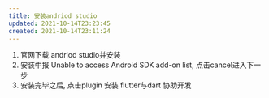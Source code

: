 ```yaml
---
title: 安装andriod studio
updated: 2021-10-14T23:23:45
created: 2021-10-14T23:11:24
---
```


1.  官网下载 andriod studio并安装
2.  安装中报 Unable to access Android SDK add-on list, 点击cancel进入下一步
3.  安装完毕之后, 点击plugin 安装 flutter与dart 协助开发
